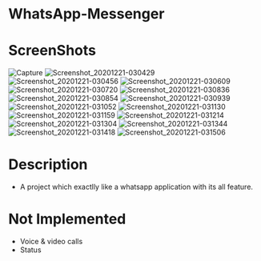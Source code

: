 # WhatsApp-Messenger

# ScreenShots
![Capture](https://user-images.githubusercontent.com/53410915/102734012-66b7e980-4347-11eb-827c-01ae3848c073.JPG)
![Screenshot_20201221-030429](https://user-images.githubusercontent.com/53410915/102731983-0c685a00-4342-11eb-8eb5-81935e9cb532.png)
![Screenshot_20201221-030456](https://user-images.githubusercontent.com/53410915/102731987-10947780-4342-11eb-9e88-c008ae06f13d.png)
![Screenshot_20201221-030609](https://user-images.githubusercontent.com/53410915/102731991-138f6800-4342-11eb-8ce1-fd89a6b1b8c4.png)
![Screenshot_20201221-030720](https://user-images.githubusercontent.com/53410915/102731998-1a1ddf80-4342-11eb-8da3-ffa6109e89a6.png)
![Screenshot_20201221-030836](https://user-images.githubusercontent.com/53410915/102732000-1b4f0c80-4342-11eb-9e5c-43f0c15738b2.png)
![Screenshot_20201221-030854](https://user-images.githubusercontent.com/53410915/102732001-1b4f0c80-4342-11eb-9f7a-b8032fb4ca79.png)
![Screenshot_20201221-030939](https://user-images.githubusercontent.com/53410915/102732002-1be7a300-4342-11eb-8884-9c42a0e6676e.png)
![Screenshot_20201221-031052](https://user-images.githubusercontent.com/53410915/102732007-1e49fd00-4342-11eb-8c9e-6d9936a1aa68.png)
![Screenshot_20201221-031130](https://user-images.githubusercontent.com/53410915/102732011-20ac5700-4342-11eb-9045-40489c6f6687.png)
![Screenshot_20201221-031159](https://user-images.githubusercontent.com/53410915/102732014-230eb100-4342-11eb-9a1f-610c70319d70.png)
![Screenshot_20201221-031214](https://user-images.githubusercontent.com/53410915/102732015-243fde00-4342-11eb-8603-3742563af595.png)
![Screenshot_20201221-031304](https://user-images.githubusercontent.com/53410915/102732017-2609a180-4342-11eb-9c9e-f17f6d9eb987.png)
![Screenshot_20201221-031344](https://user-images.githubusercontent.com/53410915/102732026-299d2880-4342-11eb-9225-896dfc0fa5f7.png)
![Screenshot_20201221-031418](https://user-images.githubusercontent.com/53410915/102732028-2a35bf00-4342-11eb-8c82-d6e9c2ca5191.png)
![Screenshot_20201221-031506](https://user-images.githubusercontent.com/53410915/102732029-2ace5580-4342-11eb-87ca-1f8c2398a809.png)

# Description
- A project which exactlly like a whatsapp application with its all feature.

# Not Implemented
- Voice & video calls 
- Status

